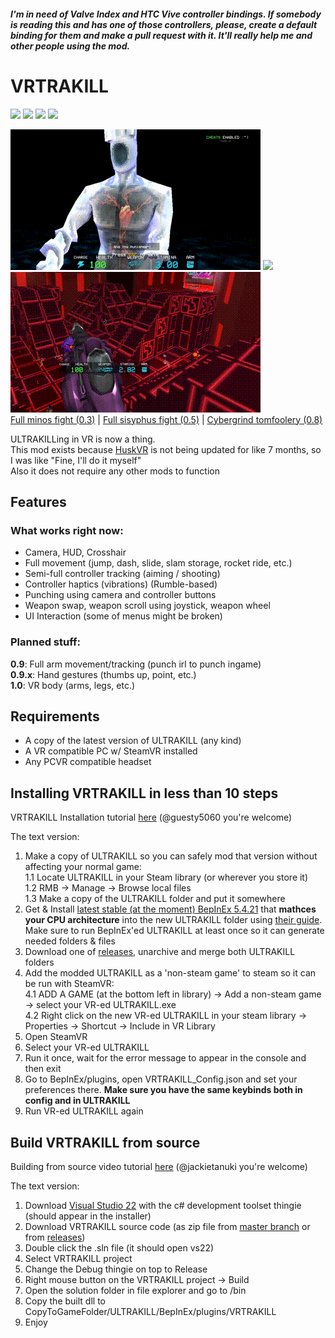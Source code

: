 ##### I'm in need of Valve Index and HTC Vive controller bindings. If somebody is reading this and has one of those controllers, please, create a default binding for them and make a pull request with it. It'll really help me and other people using the mod.

# VRTRAKILL
[![](https://img.shields.io/github/downloads/whateverusername0/VRTRAKILL/total)](https://github.com/whateverusername0/VRTRAKILL/releases)
[![](https://img.shields.io/github/downloads/whateverusername0/VRTRAKILL/latest/total)](https://github.com/whateverusername0/VRTRAKILL/releases)
[![](https://img.shields.io/github/v/release/whateverusername0/VRTRAKILL)](https://github.com/whateverusername0/VRTRAKILL/releases/latest)
[![](https://img.shields.io/discord/1105714562931638326)](https://discord.gg/TTUw5Aevce)

![](/GithubStuff/thypunishmentisdeath.gif) ![](/GithubStuff/youcantescape.gif) ![](/GithubStuff/+execution.gif)  
[Full minos fight (0.3)](https://www.youtube.com/watch?v=yrofGYf_xTI) | [Full sisyphus fight (0.5)](https://www.youtube.com/watch?v=DhcVx6yBEaM) | [Cybergrind tomfoolery (0.8)](https://youtu.be/n2aAljuvpMo)  

ULTRAKILLing in VR is now a thing.  
This mod exists because [HuskVR](https://github.com/TeamDoodz/HuskVR) is not being updated for like 7 months, so I was like "Fine, I'll do it myself"  
Also it does not require any other mods to function  

## Features
### What works right now:
- Camera, HUD, Crosshair
- Full movement (jump, dash, slide, slam storage, rocket ride, etc.)
- Semi-full controller tracking (aiming / shooting)
- Controller haptics (vibrations) (Rumble-based)
- Punching using camera and controller buttons
- Weapon swap, weapon scroll using joystick, weapon wheel
- UI Interaction (some of menus might be broken)
### Planned stuff:
**0.9**: Full arm movement/tracking (punch irl to punch ingame)  
**0.9.x**: Hand gestures (thumbs up, point, etc.)  
**1.0**: VR body (arms, legs, etc.)  

## Requirements
- A copy of the latest version of ULTRAKILL (any kind)
- A VR compatible PC w/ SteamVR installed
- Any PCVR compatible headset

## Installing VRTRAKILL in less than 10 steps
VRTRAKILL Installation tutorial [here](https://www.youtube.com/watch?v=FcTysn8jwFQ) (@guesty5060 you're welcome)

The text version:
1. Make a copy of ULTRAKILL so you can safely mod that version without affecting your normal game:  
  1.1 Locate ULTRAKILL in your Steam library (or wherever you store it)  
  1.2 RMB -> Manage -> Browse local files  
  1.3 Make a copy of the ULTRAKILL folder and put it somewhere  
2. Get & Install [latest stable (at the moment) BepInEx 5.4.21](https://github.com/BepInEx/BepInEx/releases/tag/v5.4.21) that **mathces your CPU architecture** into the new ULTRAKILL folder using [their guide](https://github.com/BepInEx/BepInEx/wiki/Installation). Make sure to run BepInEx'ed ULTRAKILL at least once so it can generate needed folders & files  
3. Download one of [releases](https://github.com/whateverusername0/VRTRAKILL/releases), unarchive and merge both ULTRAKILL folders  
4. Add the modded ULTRAKILL as a 'non-steam game' to steam so it can be run with SteamVR:  
  4.1 ADD A GAME (at the bottom left in library) -> Add a non-steam game -> select your VR-ed ULTRAKILL.exe  
  4.2 Right click on the new VR-ed ULTRAKILL in your steam library -> Properties -> Shortcut -> Include in VR Library  
5. Open SteamVR  
6. Select your VR-ed ULTRAKILL  
7. Run it once, wait for the error message to appear in the console and then exit  
8. Go to BepInEx/plugins, open VRTRAKILL_Config.json and set your preferences there. **Make sure you have the same keybinds both in config and in ULTRAKILL**  
9. Run VR-ed ULTRAKILL again  

## Build VRTRAKILL from source
Building from source video tutorial [here](https://www.youtube.com/watch?v=h1rS-p7aFFo) (@jackietanuki you're welcome)

The text version:
1. Download [Visual Studio 22](https://visualstudio.microsoft.com/vs/) with the c# development toolset thingie (should appear in the installer)  
2. Download VRTRAKILL source code (as zip file from [master branch](https://github.com/whateverusername0/VRTRAKILL/archive/refs/heads/master.zip) or from [releases](https://github.com/whateverusername0/VRTRAKILL/releases))  
3. Double click the .sln file (it should open vs22)  
4. Select VRTRAKILL project
5. Change the Debug thingie on top to Release  
6. Right mouse button on the VRTRAKILL project -> Build
7. Open the solution folder in file explorer and go to /bin
8. Copy the built dll to CopyToGameFolder/ULTRAKILL/BepInEx/plugins/VRTRAKILL
9. Enjoy
